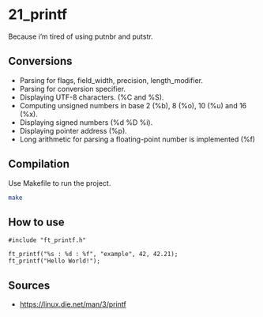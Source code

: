# 21_printf
Because i’m tired of using putnbr and putstr.

## Conversions

* Parsing for flags, field_width, precision, length_modifier.
* Parsing for conversion specifier.
* Displaying UTF-8 characters. (%C and %S).
* Computing unsigned numbers in base 2 (%b), 8 (%o), 10 (%u) and 16 (%x).
* Displaying signed numbers (%d %D %i).
* Displaying pointer address (%p).
* Long arithmetic for parsing a floating-point number is implemented (%f)

## Compilation

Use Makefile to run the project.

```bash
make

```

## How to use
```
#include "ft_printf.h"

ft_printf("%s : %d : %f", "example", 42, 42.21);
ft_printf("Hello World!");
```

## Sources
* https://linux.die.net/man/3/printf
